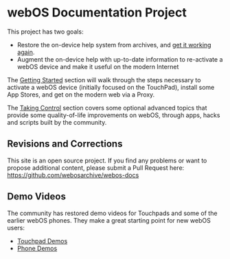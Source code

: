 # webOS Documentation Project

This project has two goals:

* Restore the on-device help system from archives, and <a href="http://help.webosarchive.org/" target="_blank">get it working again</a>.
* Augment the on-device help with up-to-date information to re-activate a webOS device and make it useful on the modern Internet

The [Getting Started](activate.md) section will walk through the steps necessary to activate a webOS device (initially focused on the TouchPad), install some App Stores, and get on the modern web via a Proxy.

The [Taking Control](timesync.md) section covers some optional advanced topics that provide some quality-of-life improvements on webOS, through apps, hacks and scripts built by the community.

## Revisions and Corrections

This site is an open source project. If you find any problems or want to propose additional content, please submit a Pull Request here: <a href="https://github.com/webosarchive/webos-docs" target="_blank">https://github.com/webosarchive/webos-docs</a>

## Demo Videos

The community has restored demo videos for Touchpads and some of the earlier webOS phones. They make a great starting point for new webOS users:

* <a href="https://www.youtube.com/watch?v=QmCTmcjXuR4" target="_blank">Touchpad Demos</a>
* <a href="https://www.youtube.com/watch?v=snYWBmi295s" target="_blank">Phone Demos</a>